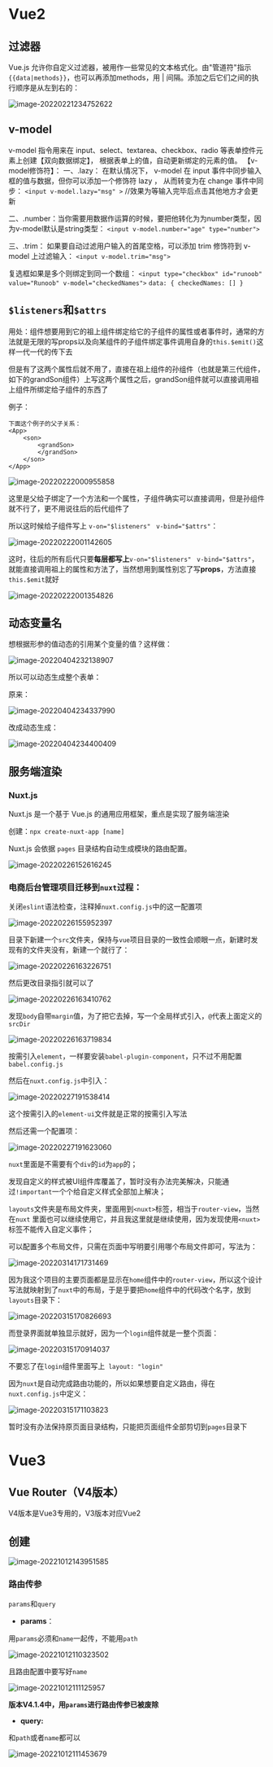 # Vue2

## 过滤器

Vue.js 允许你自定义过滤器，被用作一些常见的文本格式化。由"管道符"指示
`{{data|methods}}`，也可以再添加methods，用	|	间隔。添加之后它们之间的执行顺序是从左到右的：

![image-20220221234752622](README/image-20220221234752622.png)



## v-model

v-model 指令用来在 input、select、textarea、checkbox、radio 等表单控件元素上创建【双向数据绑定】，
根据表单上的值，自动更新绑定的元素的值。
【v-model修饰符】：
一、.lazy：      在默认情况下， v-model 在 input 事件中同步输入框的值与数据，但你可以添加一个修饰符 lazy ，
		       从而转变为在 change 事件中同步：
	`<input v-model.lazy="msg" >`	//效果为等输入完毕后点击其他地方才会更新

二、.number：当你需要用数据作运算的时候，要把他转化为为number类型，因为v-model默认是string类型：
	`<input v-model.number="age" type="number">`

三、.trim：      如果要自动过滤用户输入的首尾空格，可以添加 trim 修饰符到 v-model 上过滤输入：
	`<input v-model.trim="msg">`



复选框如果是多个则绑定到同一个数组：
`<input type="checkbox" id="runoob" value="Runoob" v-model="checkedNames">`
`data: {
    checkedNames: []
  }`





## `$listeners`和`$attrs`

用处：组件想要用到它的祖上组件绑定给它的子组件的属性或者事件时，通常的方法就是无限的写props以及向某组件的子组件绑定事件调用自身的`this.$emit()`这样一代一代的传下去

但是有了这两个属性后就不用了，直接在祖上组件的孙组件（也就是第三代组件，如下的grandSon组件）上写这两个属性之后，grandSon组件就可以直接调用祖上组件所绑定给子组件的东西了

例子：	

```
下面这个例子的父子关系：
<App>  
	<son> 
		<grandSon> 
		</grandSon>
	</son>
</App>
```

![image-20220222000955858](README/image-20220222000955858.png)

这里是父给子绑定了一个方法和一个属性，子组件确实可以直接调用，但是孙组件就不行了，更不用说往后的后代组件了

所以这时候给子组件写上 `v-on="$listeners"`  ` v-bind="$attrs"`：

![image-20220222001142605](README/image-20220222001142605.png)

这时，往后的所有后代只要**每层都写上**`v-on="$listeners"`  ` v-bind="$attrs"`，就能直接调用祖上的属性和方法了，当然想用到属性别忘了写**props**，方法直接`this.$emit`就好

![image-20220222001354826](README/image-20220222001354826.png)

## 动态变量名

想根据形参的值动态的引用某个变量的值？这样做：

![image-20220404232138907](README/image-20220404232138907.png)

所以可以动态生成整个表单：

原来：

![image-20220404234337990](README/image-20220404234337990.png)

改成动态生成：

![image-20220404234400409](README/image-20220404234400409.png)



## 服务端渲染

### Nuxt.js

Nuxt.js 是一个基于 Vue.js 的通用应用框架，重点是实现了服务端渲染

创建：`npx create-nuxt-app [name]`

Nuxt.js 会依据 `pages` 目录结构自动生成模块的路由配置。

![image-20220226152616245](README/image-20220226152616245.png)



### 电商后台管理项目迁移到`nuxt`过程：



关闭`eslint`语法检查，注释掉`nuxt.config.js`中的这一配置项

![image-20220226155952397](README/image-20220226155952397.png)

目录下新建一个`src`文件夹，保持与`vue`项目目录的一致性会顺眼一点，新建时发现有的文件夹没有，新建一个就行了：

![image-20220226163226751](README/image-20220226163226751.png)

然后更改目录指引就可以了

![image-20220226163410762](README/image-20220226163410762.png)

发现`body`自带`margin`值，为了把它去掉，写一个全局样式引入，`@`代表上面定义的`srcDir`

![image-20220226163719834](README/image-20220226163719834.png)



按需引入`element`，一样要安装`babel-plugin-component`，只不过不用配置`babel.config.js`

然后在`nuxt.config.js`中引入：

![image-20220227191538414](README/image-20220227191538414.png)

这个按需引入的`element-ui`文件就是正常的按需引入写法

然后还需一个配置项：

![image-20220227191623060](README/image-20220227191623060.png)



`nuxt`里面是不需要有个`div`的`id`为`app`的；

发现自定义的样式被UI组件库覆盖了，暂时没有办法完美解决，只能通过`!important`一个个给自定义样式全部加上解决；



`layouts`文件夹是布局文件夹，里面用到`<nuxt>`标签，相当于`router-view`，当然在`nuxt` 里面也可以继续使用它，并且我这里就是继续使用，因为发现使用`<nuxt>`标签不能传入自定义事件；

可以配置多个布局文件，只需在页面中写明要引用哪个布局文件即可，写法为：

![image-20220314171731469](README/image-20220314171731469.png)

因为我这个项目的主要页面都是显示在`home`组件中的`router-view`，所以这个设计写法就映射到了`nuxt`中的布局，于是乎要把`home`组件中的代码改个名字，放到`layouts`目录下：

![image-20220315170826693](README/image-20220315170826693.png)

而登录界面就单独显示就好，因为一个`login`组件就是一整个页面：

![image-20220315170914037](README/image-20220315170914037.png)

不要忘了在`login`组件里面写上` layout: "login"`



因为`nuxt`是自动完成路由功能的，所以如果想要自定义路由，得在`nuxt.config.js`中定义：

![image-20220315171103823](README/image-20220315171103823.png)





暂时没有办法保持原页面目录结构，只能把页面组件全部剪切到`pages`目录下



# Vue3



























## Vue Router（V4版本）

V4版本是Vue3专用的，V3版本对应Vue2

## 创建

![image-20221012143951585](README/image-20221012143951585.png)





### 路由传参

`params`和`query`

- **params**：

用`params`必须和`name`一起传，不能用`path`

![image-20221012110323502](README/image-20221012110323502.png)

且路由配置中要写好`name`

![image-20221012111125957](README/image-20221012111125957.png)

**版本V4.1.4中，用`params`进行路由传参已被废除**



- **query:**

和`path`或者`name`都可以

![image-20221012111453679](README/image-20221012111453679.png)



